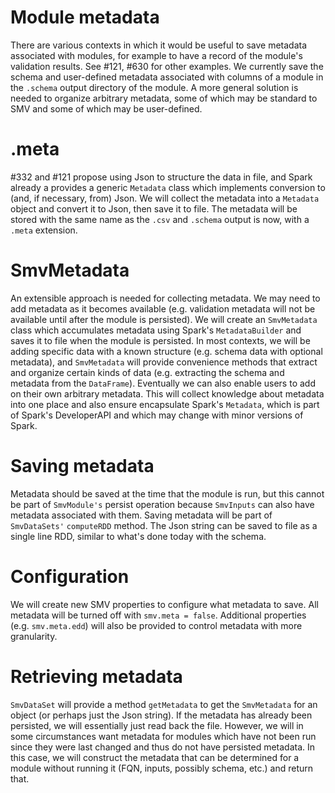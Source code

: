 # Module metadata

There are various contexts in which it would be useful to save metadata associated with modules, for example to have a record of the module's validation results. See #121, #630 for other examples. We currently save the schema and user-defined metadata associated with columns of a module in the `.schema` output directory of the module. A more general solution is needed to organize arbitrary metadata, some of which may be standard to SMV and some of which may be user-defined.

# .meta
 #332 and #121 propose using Json to structure the data in file, and Spark already a provides a generic `Metadata` class which implements conversion to (and, if necessary, from) Json. We will collect the metadata into a `Metadata` object and convert it to Json, then save it to file. The metadata will be stored with the same name as the `.csv` and `.schema` output is now, with a `.meta` extension.

# SmvMetadata

An extensible approach is needed for collecting metadata. We may need to add metadata as it becomes available (e.g. validation metadata will not be available until after the module is persisted). We will create an `SmvMetadata` class which accumulates metadata using Spark's `MetadataBuilder` and saves it to file when the module is persisted. In most contexts, we will be adding specific data with a known structure (e.g. schema data with optional metadata), and `SmvMetadata` will provide convenience methods that extract and organize certain kinds of data (e.g. extracting the schema and metadata from the `DataFrame`). Eventually we can also enable users to add on their own arbitrary metadata. This will collect knowledge about metadata into one place and also ensure encapsulate Spark's `Metadata`, which is part of Spark's DeveloperAPI and which may change with minor versions of Spark.

# Saving metadata

Metadata should be saved at the time that the module is run, but this cannot be part of `SmvModule's` persist operation because `SmvInputs` can also have metadata associated with them. Saving metadata will be part of `SmvDataSets'` `computeRDD` method. The Json string can be saved to file as a single line RDD, similar to what's done today with the schema.

# Configuration

We will create new SMV properties to configure what metadata to save. All metadata will be turned off with `smv.meta = false`. Additional properties (e.g. `smv.meta.edd`) will also be provided to control metadata with more granularity.

# Retrieving metadata

`SmvDataSet` will provide a method `getMetadata` to get the `SmvMetadata` for an object (or perhaps just the Json string). If the metadata has already been persisted, we will essentially just read back the file. However, we will in some circumstances want metadata for modules which have not been run since they were last changed and thus do not have persisted metadata. In this case, we will construct the metadata that can be determined for a module without running it (FQN, inputs, possibly schema, etc.) and return that.
